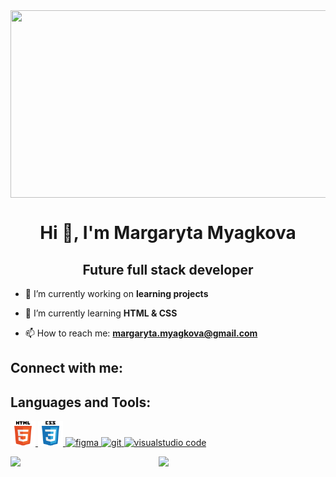 <img align="center" width="1000px" height="300px" src="https://thumbs.gfycat.com/DefiniteImmenseHalicore-size_restricted.gif" />

<h1 align="center">Hi 👋, I'm Margaryta Myagkova</h1>
<h2 align="center">Future full stack developer</h2>

- 🔭 I’m currently working on **learning projects**

- 🌱 I’m currently learning **HTML & CSS**

- 📫 How to reach me: **margaryta.myagkova@gmail.com**

<h2 align="left">Connect with me:</h2>
<p align="left">
</p>

<h2 align="left">Languages and Tools:</h2>
<p align="left"> 
  <a href="https://developer.mozilla.org/en-US/docs/Web/HTML" target="_blank" rel="noopener noreferrer nofollow"> 
  <img src="https://raw.githubusercontent.com/devicons/devicon/master/icons/html5/html5-original-wordmark.svg" alt="html5" width="40" height="40"/> 
  </a> 
  
  <a href="https://developer.mozilla.org/en-US/docs/Web/CSS" target="_blank" rel="noopener noreferrer nofollow"> 
  <img src="https://raw.githubusercontent.com/devicons/devicon/master/icons/css3/css3-original-wordmark.svg" alt="css3" width="40" height="40"/> 
  </a> 
 
  <a href="https://www.figma.com/" target="_blank" rel="noopener noreferrer nofollow"> 
  <img src="https://www.vectorlogo.zone/logos/figma/figma-icon.svg" alt="figma" width="40" height="40"/> 
  </a> 
  
  <a href="https://git-scm.com/" target="_blank" rel="noopener noreferrer nofollow"> 
  <img src="https://www.vectorlogo.zone/logos/git-scm/git-scm-icon.svg" alt="git" width="40" height="40"/> 
  </a> 
  
  <a href="https://code.visualstudio.com/" target="_blank" rel="noopener noreferrer nofollow">
  <img src="https://www.vectorlogo.zone/logos/visualstudio_code/visualstudio_code-icon.svg" alt="visualstudio code" width="40" height="40"/> 
  </a> 
</p>

<img align="left" width="47%" src="https://github-readme-stats.vercel.app/api?username=phoenix7778&count_private=true&show_icons=true&theme=aura" />
<img align="left" width="47%" src="https://github-readme-stats.vercel.app/api/top-langs/?username=phoenix7778&layout=compact&count_private=true&show_icons=true&theme=aura" />
